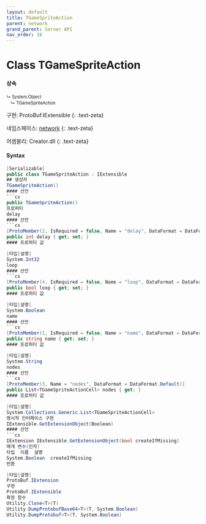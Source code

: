 ```yaml
---
layout: default
title: TGameSpriteAction
parent: network
grand_parent: Server API
nav_order: 16
---
```


# Class TGameSpriteAction

#### 상속
<div class="code-example" markdown="1" style = "font-size:0.8em;">
↳ System.Object<br/>
　↳ TGameSpriteAction
</div>

구현: ProtoBuf.IExtensible
{: .text-zeta}

네임스페이스: [network](../)
{: .text-zeta}

어셈블리: Creator.dll
{: .text-zeta}

#### Syntax
```cs
[Serializable]
public class TGameSpriteAction : IExtensible
## 생성자
TGameSpriteAction()
#### 선언
```cs
public TGameSpriteAction()
프로퍼티
delay
#### 선언
```cs
[ProtoMember(2, IsRequired = false, Name = "delay", DataFormat = DataFormat.TwosComplement)]
public int delay { get; set; }
#### 프로퍼티 값

|타입|설명|
System.Int32	
loop
#### 선언
```cs
[ProtoMember(4, IsRequired = false, Name = "loop", DataFormat = DataFormat.Default)]
public bool loop { get; set; }
#### 프로퍼티 값

|타입|설명|
System.Boolean	
name
#### 선언
```cs
[ProtoMember(1, IsRequired = false, Name = "name", DataFormat = DataFormat.Default)]
public string name { get; set; }
#### 프로퍼티 값

|타입|설명|
System.String	
nodes
#### 선언
```cs
[ProtoMember(3, Name = "nodes", DataFormat = DataFormat.Default)]
public List<TGameSpriteActionCell> nodes { get; }
#### 프로퍼티 값

|타입|설명|
System.Collections.Generic.List<TGameSpriteActionCell>	
명시적 인터페이스 구현
IExtensible.GetExtensionObject(Boolean)
#### 선언
```cs
IExtension IExtensible.GetExtensionObject(bool createIfMissing)
매개 변수(인자)
타입	이름	설명
System.Boolean	createIfMissing	
반환

|타입|설명|
ProtoBuf.IExtension	
구현
ProtoBuf.IExtensible
확장 함수
Utility.Clone<T>(T)
Utility.DumpProtobufBase64<T>(T, System.Boolean)
Utility.DumpProtobuf<T>(T, System.Boolean)